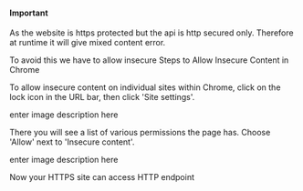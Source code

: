 ####  Important  ####

As the website is https protected but the api is http secured only. Therefore at runtime it will give mixed content error.

To avoid this we have to allow insecure
Steps to Allow Insecure Content in Chrome

To allow insecure content on individual sites within Chrome, click on the lock icon in the URL bar, then click 'Site settings'.

enter image description here


There you will see a list of various permissions the page has. Choose 'Allow' next to 'Insecure content'.

enter image description here

Now your HTTPS site can access HTTP endpoint
